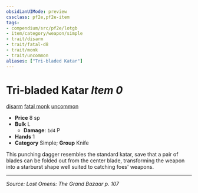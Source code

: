 ```yaml
---
obsidianUIMode: preview
cssclass: pf2e,pf2e-item
tags:
- compendium/src/pf2e/lotgb
- item/category/weapon/simple
- trait/disarm
- trait/fatal-d8
- trait/monk
- trait/uncommon
aliases: ["Tri-bladed Katar"]
---
```

# Tri-bladed Katar *Item 0*  
[disarm](rules/traits/disarm.md "Disarm Weapon Trait")  [fatal <d8>](rules/traits/fatal-d8.md "Fatal Weapon Trait")  [monk](rules/traits/monk.md "Monk Class Trait")  [uncommon](rules/traits/uncommon.md "Uncommon Rarity Trait")  

- **Price** 8 sp
- **Bulk** L
  - **Damage**: `1d4` P
- **Hands** 1
- **Category** Simple; **Group** Knife 

This punching dagger resembles the standard katar, save that a pair of blades can be folded out from the center blade, transforming the weapon into a starburst shape well suited to catching foes' weapons.


---
*Source: Lost Omens: The Grand Bazaar p. 107*